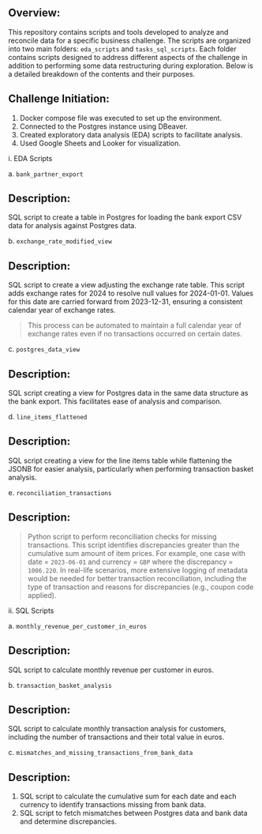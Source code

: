 ## Overview:
This repository contains scripts and tools developed to analyze and reconcile data for a specific business challenge. The scripts are organized into two main folders: `eda_scripts` and `tasks_sql_scripts`. 
Each folder contains scripts designed to address different aspects of the challenge in addition to performing some data restructuring during exploration. Below is a detailed breakdown of the contents and their purposes.

## Challenge Initiation:
1. Docker compose file was executed to set up the environment.
2. Connected to the Postgres instance using DBeaver.
3. Created exploratory data analysis (EDA) scripts to facilitate analysis.
4. Used Google Sheets and Looker for visualization.

i. EDA Scripts

a. `bank_partner_export`

## Description: 
SQL script to create a table in Postgres for loading the bank export CSV data for analysis against Postgres data.

b. `exchange_rate_modified_view`

## Description: 
SQL script to create a view adjusting the exchange rate table. This script adds exchange rates for 2024 to resolve null values for 2024-01-01. Values for this date are carried forward from 2023-12-31, ensuring a consistent calendar year of exchange rates. 
> This process can be automated to maintain a full calendar year of exchange rates even if no transactions occurred on certain dates.

c. `postgres_data_view`

## Description: 
SQL script creating a view for Postgres data in the same data structure as the bank export. This facilitates ease of analysis and comparison.

d. `line_items_flattened`

## Description: 
SQL script creating a view for the line items table while flattening the JSONB for easier analysis, particularly when performing transaction basket analysis.

e. `reconciliation_transactions`

## Description:
 
> Python script to perform reconciliation checks for missing transactions. This script identifies discrepancies greater than the cumulative sum amount of item prices. 
For example, one case with date = `2023-06-01` and currency = `GBP` where the discrepancy = `1006.220`. 
> In real-life scenarios, more extensive logging of metadata would be needed for better transaction reconciliation, including the type of transaction and reasons for discrepancies (e.g., coupon code applied).

ii. SQL Scripts

a. `monthly_revenue_per_customer_in_euros`

## Description: 
SQL script to calculate monthly revenue per customer in euros.

b. `transaction_basket_analysis`

## Description: 
SQL script to calculate monthly transaction analysis for customers, including the number of transactions and their total value in euros.

c. `mismatches_and_missing_transactions_from_bank_data`

## Description:
1. SQL script to calculate the cumulative sum for each date and each currency to identify transactions missing from bank data.
2. SQL script to fetch mismatches between Postgres data and bank data and determine discrepancies.
